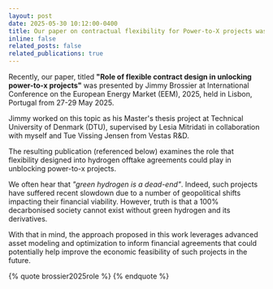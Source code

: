 ```yaml
---
layout: post
date: 2025-05-30 10:12:00-0400
title: Our paper on contractual flexibility for Power-to-X projects was presented!
inline: false
related_posts: false
related_publications: true
---
```


Recently, our paper, titled **"Role of flexible contract design in unlocking power-to-x projects"** was presented by Jimmy Brossier at International Conference on the European Energy Market (EEM), 2025, held in Lisbon, Portugal from 27-29 May 2025.

Jimmy worked on this topic as his Master's thesis project at Technical University of Denmark (DTU), supervised by Lesia Mitridati in collaboration with myself and Tue Vissing Jensen from Vestas R&D. 

The resulting publication (referenced below) examines the role that flexibility designed into hydrogen offtake agreements could play in unblocking power-to-x projects. 

We often hear that *"green hydrogen is a dead-end"*. Indeed, such projects have suffered recent slowdown due to a number of geopolitical shifts impacting their financial viability. However, truth is that a 100% decarbonised society cannot exist without green hydrogen and its derivatives. 

With that in mind, the approach proposed in this work leverages advanced asset modeling and optimization to inform financial agreements that could potentially help improve the economic feasibility of such projects in the future.

{% quote brossier2025role %} {% endquote %} 





